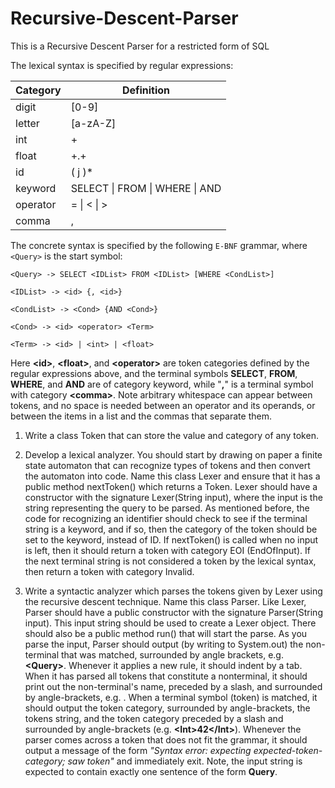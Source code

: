 # Recursive-Descent-Parser
This is a Recursive Descent Parser for a restricted form of SQL

The lexical syntax is specified by regular expressions:

  | Category        | Definition  |
  | ------------- | ------------- |
  | digit      | [0-9] |
  | letter      | [a-zA-Z]      |
  | int | <digit>+      |
  | float | <digit>+.<digit>+      |
  | id | <letter>(<letter> j <digit>)*      |
  | keyword | SELECT \| FROM \| WHERE \| AND |
  | operator | = \| < \| > |
  | comma | , |
  
  
  The concrete syntax is specified by the following `E-BNF` grammar, where `<Query>` is the start symbol:
  ```
  <Query> -> SELECT <IDList> FROM <IDList> [WHERE <CondList>]

  <IDList> -> <id> {, <id>}

  <CondList> -> <Cond> {AND <Cond>}

  <Cond> -> <id> <operator> <Term>

  <Term> -> <id> | <int> | <float>
  
  ```

   Here **\<id>**, **\<float>**, and **\<operator>** are token categories defined by the regular expressions above,
   and the terminal symbols **SELECT**, **FROM**, **WHERE**, and **AND** are of category keyword, while "**,**"
   is a terminal symbol with category **\<comma>**.
   Note arbitrary whitespace can appear between tokens, and no space is needed between an operator and its operands,
   or between the items in a list and the commas that separate them.
   
1. Write a class Token that can store the value and category of any token.

2.  Develop a lexical analyzer. You should start by drawing on paper a finite state automaton that can recognize types of tokens and
then convert the automaton into code. Name this class Lexer and ensure that it has a public method nextToken() which returns a Token.
Lexer should have a constructor with the signature Lexer(String input), where the input is the string representing the query to be parsed. As mentioned before, the code for recognizing an identifier should check to see if the terminal string is a keyword, and if so, then the category of the token should be set to the keyword, instead of ID. If nextToken() is called when no input is left, then it should return a token with category EOI (EndOfInput). If the next terminal string is not considered a token by the lexical syntax, then return a token with category Invalid.

3. Write a syntactic analyzer which parses the tokens given by Lexer using the recursive descent technique. Name this class Parser.
Like Lexer, Parser should have a public constructor with the signature Parser(String input). This input string should be used to create
a Lexer object. There should also be a public method run() that will start the parse. As you parse the input, Parser should output
(by writing to System.out) the non-terminal that was matched, surrounded by angle brackets, e.g. **\<Query>**. Whenever it applies a new rule, it should indent by a tab. When it has parsed all tokens that constitute a nonterminal, it should print out the non-terminal's name, preceded by a slash, and surrounded by angle-brackets, e.g. **</Query>**. When a terminal symbol (token) is matched, it should output the token category, surrounded by angle-brackets, the tokens string, and the token category preceded by a slash and surrounded by angle-brackets (e.g. **\<Int>42\</Int>**). Whenever the parser comes across a token that does not fit the grammar, it should output a message of the form *"Syntax error: expecting expected-token-category; saw token"* and immediately exit. Note, the input string is expected to contain exactly one sentence of the form **Query**.
  
    
